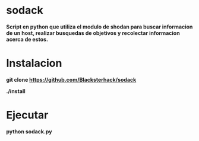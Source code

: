 # sodack
__Script en python que utiliza el modulo de shodan para buscar informacion de un host, realizar busquedas de objetivos y recolectar informacion acerca de estos.__

# Instalacion
__git clone https://github.com/Blacksterhack/sodack__

__./install__

# Ejecutar
__python sodack.py__
